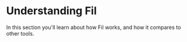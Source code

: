 # Understanding Fil

In this section you'll learn about how Fil works, and how it compares to other tools.
